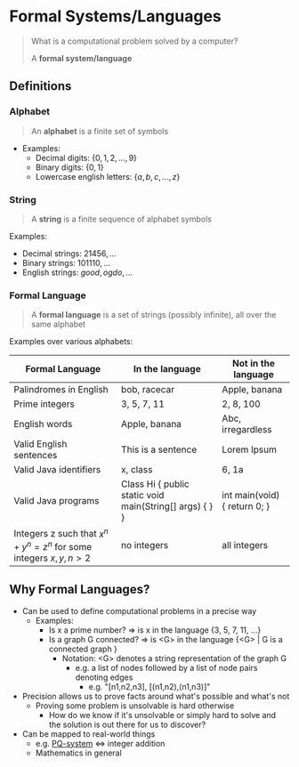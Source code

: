 # Formal Systems/Languages

> What is a computational problem solved by a computer?
>
> A **formal system/language**

## Definitions

### Alphabet

> An **alphabet** is a finite set of symbols

- Examples:
  - Decimal digits: $\{0, 1, 2, ..., 9\}$
  - Binary digits: $\{0, 1\}$
  - Lowercase english letters: $\{a, b, c, ..., z\}$

### String

> A **string** is a finite sequence of alphabet symbols

Examples:

- Decimal strings: $21456, ...$
- Binary strings: $101110, ...$
- English strings: $good, ogdo, ...$

### Formal Language

> A **formal language** is a set of strings (possibly infinite), all over the same alphabet

Examples over various alphabets:

| Formal Language                                              | In the language                                         | Not in the language          |
| ------------------------------------------------------------ | ------------------------------------------------------- | ---------------------------- |
| Palindromes in English                                       | bob, racecar                                            | Apple, banana                |
| Prime integers                                               | 3, 5, 7, 11                                             | 2, 8, 100                    |
| English words                                                | Apple, banana                                           | Abc, irregardless            |
| Valid English sentences                                      | This is a sentence                                      | Lorem Ipsum                  |
| Valid Java identifiers                                       | x, class                                                | 6, 1a                        |
| Valid Java programs                                          | Class Hi { public static void main(String[] args) { } } | int main(void) { return 0; } |
| Integers z such that $x^n + y^n = z^n$ for some integers $x, y, n > 2$ | no integers                                             | all integers                 |

## Why Formal Languages?

- Can be used to define computational problems in a precise way
  - Examples:
    - Is x a prime number? => is x in the language {3, 5, 7, 11, ...}
    - Is a graph G connected? => is \<G\> in the language {\<G\> | G is a connected graph }
      - Notation: \<G\> denotes a string representation of the graph G
        - e.g. a list of nodes followed by a list of node pairs denoting edges
          - e.g. "[n1,n2,n3], [(n1,n2),(n1,n3)]"
- Precision allows us to prove facts around what's possible and what's not
  - Proving some problem is unsolvable is hard otherwise
    - How do we know if it's unsolvable or simply hard to solve and the solution is out there for us to discover?
- Can be mapped to real-world things
  - e.g. [PQ-system](pq-system.md) <=> integer addition
  - Mathematics in general
